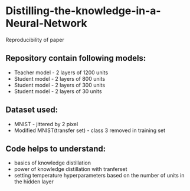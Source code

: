 # Distilling-the-knowledge-in-a-Neural-Network
Reproducibility of paper 

## Repository contain following models:
- Teacher model - 2 layers of 1200 units
- Student model - 2 layers of 800 units
- Student model - 2 layers of 300 units
- Student model - 2 layers of 30 units

## Dataset used:
- MNIST - jittered by 2 pixel
- Modified MNIST(transfer set) - class 3 removed in training set

## Code helps to understand:
- basics of knowledge distillation
- power of knowledge distillation with tranferset
- setting temperature hyperparameters based on the number of units in the hidden layer
